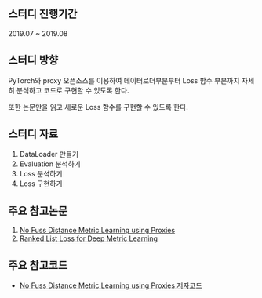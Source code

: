 ## 스터디 진행기간
2019.07 ~ 2019.08

## 스터디 방향
PyTorch와 proxy 오픈소스를 이용하여 데이터로더부분부터 Loss 함수 부분까지 자세히 분석하고 코드로 구현할 수 있도록 한다.

또한 논문만을 읽고 새로운 Loss 함수를 구현할 수 있도록 한다.


## 스터디 자료
1. DataLoader 만들기
2. Evaluation 분석하기
3. Loss 분석하기
4. Loss 구현하기


## 주요 참고논문
1. [No Fuss Distance Metric Learning using Proxies](https://arxiv.org/abs/1703.07464)
2. [Ranked List Loss for Deep Metric Learning](https://arxiv.org/abs/1903.03238)


## 주요 참고코드
- [No Fuss Distance Metric Learning using Proxies 저자코드](https://github.com/dichotomies/proxy-nca)
